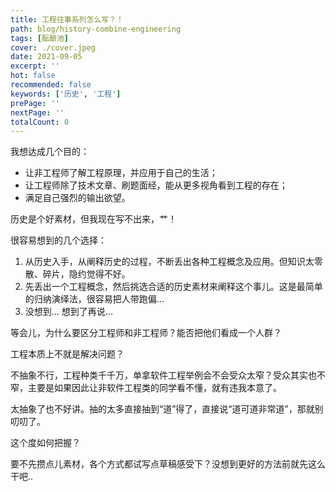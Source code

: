 ```yaml
---
title: 工程往事系列怎么写？！
path: blog/history-combine-engineering
tags: [酝酿池]
cover: ./cover.jpeg
date: 2021-09-05
excerpt: ''
hot: false
recommended: false
keywords: ['历史', '工程']
prePage: ''
nextPage: ''
totalCount: 0
---
```


我想达成几个目的：

- 让非工程师了解工程原理，并应用于自己的生活；
- 让工程师除了技术文章、刷题面经，能从更多视角看到工程的存在；
- 满足自己强烈的输出欲望。

历史是个好素材，但我现在写不出来，艹！

很容易想到的几个选择：

1. 从历史入手，从阐释历史的过程，不断丢出各种工程概念及应用。但知识太零散、碎片，隐约觉得不好。
2. 先丢出一个工程概念，然后挑选合适的历史素材来阐释这个事儿。这是最简单的归纳演绎法，很容易把人带跑偏...
3. 没想到... 想到了再说...

等会儿，为什么要区分工程师和非工程师？能否把他们看成一个人群？

工程本质上不就是解决问题？

不抽象不行，工程种类千千万，单拿软件工程举例会不会受众太窄？受众其实也不窄，主要是如果因此让非软件工程类的同学看不懂，就有违我本意了。

太抽象了也不好讲。抽的太多直接抽到“道”得了，直接说“道可道非常道”，那就别叨叨了。

这个度如何把握？

要不先攒点儿素材，各个方式都试写点草稿感受下？没想到更好的方法前就先这么干吧..
